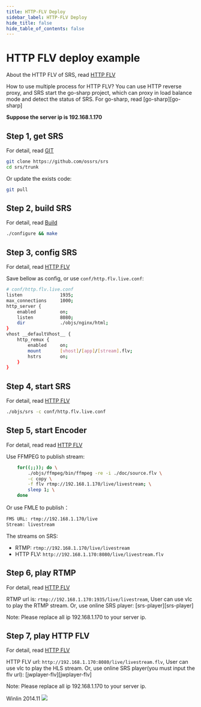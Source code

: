 ```yaml
---
title: HTTP-FLV Deploy
sidebar_label: HTTP-FLV Deploy
hide_title: false
hide_table_of_contents: false
---
```


# HTTP FLV deploy example

About the HTTP FLV of SRS, read [HTTP FLV](./delivery-http-flv#about-http-flv)

How to use multiple process for HTTP FLV? You can use HTTP reverse proxy, and SRS start the go-sharp project, which can proxy in load balance mode and detect the status of SRS. For go-sharp, read [go-sharp][go-sharp]

**Suppose the server ip is 192.168.1.170**

## Step 1, get SRS

For detail, read [GIT](./git)

```bash
git clone https://github.com/ossrs/srs
cd srs/trunk
```

Or update the exists code:

```bash
git pull
```

## Step 2, build SRS

For detail, read [Build](./install)

```bash
./configure && make
```

## Step 3, config SRS

For detail, read [HTTP FLV](./delivery-http-flv)

Save bellow as config, or use `conf/http.flv.live.conf`:

```bash
# conf/http.flv.live.conf
listen              1935;
max_connections     1000;
http_server {
    enabled         on;
    listen          8080;
    dir             ./objs/nginx/html;
}
vhost __defaultVhost__ {
    http_remux {
        enabled     on;
        mount       [vhost]/[app]/[stream].flv;
        hstrs       on;
    }
}
```

## Step 4, start SRS

For detail, read [HTTP FLV](./delivery-http-flv)

```bash
./objs/srs -c conf/http.flv.live.conf
```

## Step 5, start Encoder

For detail, read read [HTTP FLV](./delivery-http-flv)

Use FFMPEG to publish stream:

```bash
    for((;;)); do \
        ./objs/ffmpeg/bin/ffmpeg -re -i ./doc/source.flv \
        -c copy \
        -f flv rtmp://192.168.1.170/live/livestream; \
        sleep 1; \
    done
```

Or use FMLE to publish：

```bash
FMS URL: rtmp://192.168.1.170/live
Stream: livestream
```

The streams on SRS:
* RTMP: `rtmp://192.168.1.170/live/livestream`
* HTTP FLV: `http://192.168.1.170:8080/live/livestream.flv`

## Step 6, play RTMP

For detail, read [HTTP FLV](./delivery-http-flv)

RTMP url is: `rtmp://192.168.1.170:1935/live/livestream`, User can use vlc to play the RTMP stream. Or, use online SRS player: [srs-player][srs-player]

Note: Please replace all ip 192.168.1.170 to your server ip.

## Step 7, play HTTP FLV

For detail, read [HTTP FLV](./delivery-http-flv)

HTTP FLV url: `http://192.168.1.170:8080/live/livestream.flv`, User can use vlc to play the HLS stream. Or, use online SRS player(you must input the flv url): [jwplayer-flv][jwplayer-flv]

Note: Please replace all ip 192.168.1.170 to your server ip.

Winlin 2014.11
![](https://ossrs.net/gif/v1/sls.gif?site=ossrs.io&path=/lts/doc-en-4/doc/sample-http-flv)


